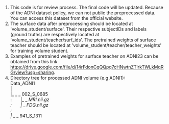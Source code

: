 1. This code is for review process. The final code will be updated. Because of the ADNI dataset policy, we can not public the preprocessed data. You can access this dataset from the official website.
2. The surface data after preprocessing should be located at 'volume_student/surface'. Their respective subjectIDs and labels (ground truths) are respectively located at 'volume_student/teacher/surf_ids'. The pretrained weights of surface teacher should be located at 'volume_student/teacher/teacher_weights' for training volume student. 
3. Examples of pretrained weights for surface teacher on ADNI23 can be obtained from this link https://drive.google.com/file/d/14rFdonCqQQpq7cHNwtnZTirkTWLkMqRG/view?usp=sharing.
4. Directory tree for processed ADNI volume (e.g ADNI1): <br>
Data_ADNI1 <br>
|<br>
|_ _ _ 002_S_0685<br>
:	&nbsp;&nbsp;&nbsp;&nbsp;&nbsp;	|_ _ _MRI.nii.gz<br>
:	&nbsp;&nbsp;&nbsp;&nbsp;&nbsp;	|_ _ _FDG.nii.gz<br>
:<br>
|_ _ _ 941_S_1311<br>
